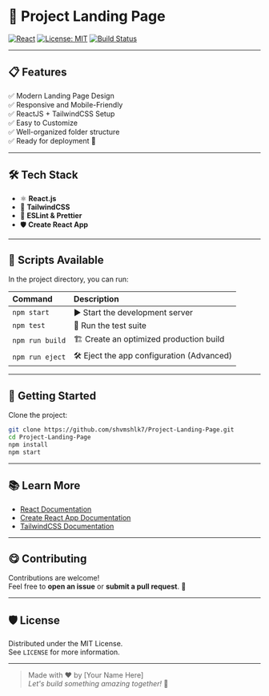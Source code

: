 # 🚀 Project Landing Page

[![React](https://img.shields.io/badge/React-18.2.0-61DAFB?style=for-the-badge&logo=react&logoColor=white)](https://reactjs.org/)
[![License: MIT](https://img.shields.io/badge/License-MIT-yellow.svg?style=for-the-badge)](https://opensource.org/licenses/MIT)
[![Build Status](https://img.shields.io/badge/build-passing-brightgreen?style=for-the-badge)](https://github.com/shvmshlk7/Project-Landing-Page)

---

## 📋 Features

✅ Modern Landing Page Design  
✅ Responsive and Mobile-Friendly  
✅ ReactJS + TailwindCSS Setup  
✅ Easy to Customize  
✅ Well-organized folder structure  
✅ Ready for deployment 🚀

---

## 🛠️ Tech Stack

- ⚛️ **React.js**
- 🎨 **TailwindCSS**
- 🧹 **ESLint & Prettier**
- 🛡️ **Create React App**

---

## 📜 Scripts Available

In the project directory, you can run:

| Command | Description |
| :------ | :---------- |
| `npm start` | ▶️ Start the development server |
| `npm test` | 🧪 Run the test suite |
| `npm run build` | 🏗️ Create an optimized production build |
| `npm run eject` | 🛠️ Eject the app configuration (Advanced) |

---

## 🚀 Getting Started

Clone the project:

```bash
git clone https://github.com/shvmshlk7/Project-Landing-Page.git
cd Project-Landing-Page
npm install
npm start
```

---

## 📚 Learn More

- [React Documentation](https://reactjs.org/)
- [Create React App Documentation](https://facebook.github.io/create-react-app/docs/getting-started)
- [TailwindCSS Documentation](https://tailwindcss.com/docs)

---

## 😋 Contributing

Contributions are welcome!  
Feel free to **open an issue** or **submit a pull request**. 💬

---

## 🛡️ License

Distributed under the MIT License.  
See `LICENSE` for more information.

---

> Made with ❤️ by [Your Name Here]  
> _Let's build something amazing together!_ 🚀

